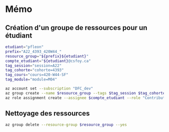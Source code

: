 # Mémo

## Création d'un groupe de ressources pour un étudiant

```bash
etudiant="pfleon"
prefix="A22_4393_420W44_"
resource_group="${prefix}${etudiant}"
compte_etudiant="${etudiant}@csfoy.ca"
tag_session="session=A22"
tag_cohorte="cohorte=4393"
tag_cours="cours=420-W44-SF"
tag_module="module=M04"

az account set --subscription "DFC_dev"
az group create --name $resource_group --tags $tag_session $tag_cohorte $tag_cours $tag_module --location "Canada East"
az role assignment create --assignee $compte_etudiant --role "Contributor" --scope /subscriptions/$(az account show --query id -o tsv)/resourceGroups/$resource_group
```


## Nettoyage des ressources

```bash
az group delete --resource-group $resource_group --yes
```

